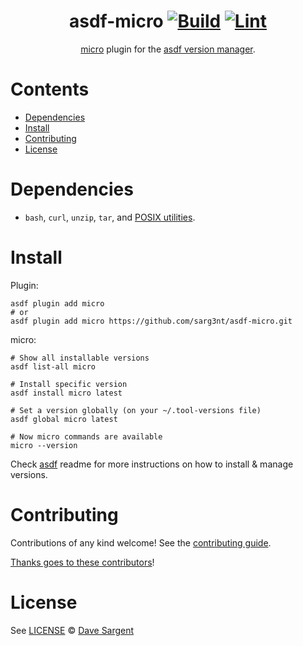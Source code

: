 <div align="center">

# asdf-micro [![Build](https://github.com/sarg3nt/asdf-micro/actions/workflows/build.yml/badge.svg)](https://github.com/sarg3nt/asdf-micro/actions/workflows/build.yml) [![Lint](https://github.com/sarg3nt/asdf-micro/actions/workflows/lint.yml/badge.svg)](https://github.com/sarg3nt/asdf-micro/actions/workflows/lint.yml)

[micro](https://micro-editor.github.io/) plugin for the [asdf version manager](https://asdf-vm.com).

</div>

# Contents

- [Dependencies](#dependencies)
- [Install](#install)
- [Contributing](#contributing)
- [License](#license)

# Dependencies

- `bash`, `curl`, `unzip`, `tar`, and [POSIX utilities](https://pubs.opengroup.org/onlinepubs/9699919799/idx/utilities.html).

# Install

Plugin:

```shell
asdf plugin add micro
# or
asdf plugin add micro https://github.com/sarg3nt/asdf-micro.git
```

micro:

```shell
# Show all installable versions
asdf list-all micro

# Install specific version
asdf install micro latest

# Set a version globally (on your ~/.tool-versions file)
asdf global micro latest

# Now micro commands are available
micro --version
```

Check [asdf](https://github.com/asdf-vm/asdf) readme for more instructions on how to
install & manage versions.

# Contributing

Contributions of any kind welcome! See the [contributing guide](contributing.md).

[Thanks goes to these contributors](https://github.com/sarg3nt/asdf-micro/graphs/contributors)!

# License

See [LICENSE](LICENSE) © [Dave Sargent](https://github.com/sarg3nt/)

